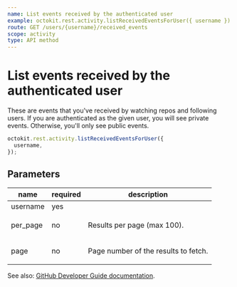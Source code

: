 ```yaml
---
name: List events received by the authenticated user
example: octokit.rest.activity.listReceivedEventsForUser({ username })
route: GET /users/{username}/received_events
scope: activity
type: API method
---
```


# List events received by the authenticated user

These are events that you've received by watching repos and following users. If you are authenticated as the given user, you will see private events. Otherwise, you'll only see public events.

```js
octokit.rest.activity.listReceivedEventsForUser({
  username,
});
```

## Parameters

<table>
  <thead>
    <tr>
      <th>name</th>
      <th>required</th>
      <th>description</th>
    </tr>
  </thead>
  <tbody>
    <tr><td>username</td><td>yes</td><td>

</td></tr>
<tr><td>per_page</td><td>no</td><td>

Results per page (max 100).

</td></tr>
<tr><td>page</td><td>no</td><td>

Page number of the results to fetch.

</td></tr>
  </tbody>
</table>

See also: [GitHub Developer Guide documentation](https://docs.github.com/rest/reference/activity#list-events-received-by-the-authenticated-user).
